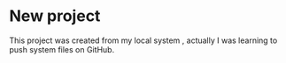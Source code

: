 # New project

This project was created from my local system , actually I was learning to push system files on GitHub.